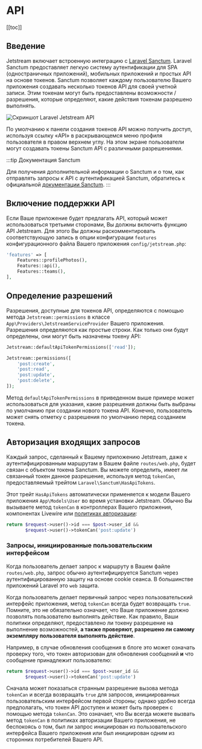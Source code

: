 # API

[[toc]]

## Введение

Jetstream включает встроенную интеграцию с [Laravel Sanctum](https://laravel.com/docs/sanctum). Laravel Sanctum предоставляет легкую систему аутентификации для SPA (одностраничных приложений), мобильных приложений и простых API на основе токенов. Sanctum позволяет каждому пользователю Вашего приложения создавать несколько токенов API для своей учетной записи. Этим токенам могут быть предоставлены возможности / разрешения, которые определяют, какие действия токенам разрешено выполнять.

![Скриншот Laravel Jetstream API](./../../assets/img/api.png)

По умолчанию к панели создания токенов API можно получить доступ, используя ссылку «API» в раскрывающемся меню профиля пользователя в правом верхнем углу. На этом экране пользователи могут создавать токены Sanctum API с различными разрешениями.

:::tip Документация Sanctum

Для получения дополнительной информации о Sanctum и о том, как отправлять запросы к API с аутентификацией Sanctum, обратитесь к официальной [документации Sanctum](https://laravel.com/docs/sanctum).
:::

## Включение поддержки API

Если Ваше приложение будет предлагать API, который может использоваться третьими сторонами, Вы должны включить функцию API Jetstream. Для этого Вы должны раскомментировать соответствующую запись в опции конфигурации `features` конфигурационного файла Вашего приложения `config/jetstream.php`:

```php
'features' => [
    Features::profilePhotos(),
    Features::api(),
    Features::teams(),
],
```

## Определение разрешений

Разрешения, доступные для токенов API, определяются с помощью метода `Jetstream::permissions` в классе `App\Providers\JetstreamServiceProvider` Вашего приложения. Разрешения определяются как простые строки. Как только они будут определены, они могут быть назначены токену API:

```php
Jetstream::defaultApiTokenPermissions(['read']);

Jetstream::permissions([
    'post:create',
    'post:read',
    'post:update',
    'post:delete',
]);
```

Метод `defaultApiTokenPermissions` в приведенном выше примере может использоваться для указания, какие разрешения должны быть выбраны по умолчанию при создании нового токена API. Конечно, пользователь может снять отметку с разрешения по умолчанию перед созданием токена.

## Авторизация входящих запросов

Каждый запрос, сделанный к Вашему приложению Jetstream, даже к аутентифицированным маршрутам в Вашем файле `routes/web.php`, будет связан с объектом токена Sanctum. Вы можете определить, имеет ли связанный токен данное разрешение, используя метод `tokenCan`, предоставляемый трейтом `Laravel\Sanctum\HasApiTokens`.

Этот трейт `HasApiTokens` автоматически применяется к модели Вашего приложения `App\Models\User` во время установки Jetstream. Обычно Вы вызываете метод `tokenCan` в контроллерах Вашего приложения, компонентах Livewire или [политиках авторизации](https://laravel.com/docs/authorization#creating-policies):

```php
return $request->user()->id === $post->user_id &&
       $request->user()->tokenCan('post:update')
```

### Запросы, инициированные пользовательским интерфейсом

Когда пользователь делает запрос к маршруту в Вашем файле `routes/web.php`, запрос обычно аутентифицируется Sanctum через аутентифицированную защиту на основе cookie сеанса. В большинстве приложений Laravel это `web` защита.

Когда пользователь делает первичный запрос через пользовательский интерфейс приложения, метод `tokenCan` всегда будет возвращать `true`. Помните, это не обязательно означает, что Ваше приложение должно позволять пользователю выполнять действие. Как правило, Ваши политики определяют, предоставлено ли токену разрешение на выполнение возможностей, **а также проверяют, разрешено ли самому экземпляру пользователя выполнять действие**.

Например, в случае обновления сообщения в блоге это может означать проверку того, что токен авторизован для обновления сообщений **и** что сообщение принадлежит пользователю:

```php
return $request->user()->id === $post->user_id &&
       $request->user()->tokenCan('post:update')
```

Сначала может показаться странным разрешение вызова метода `tokenCan` и всегда возвращать `true` для запросов, инициированных пользовательским интерфейсом первой стороны; однако удобно всегда предполагать, что токен API доступен и может быть проверен с помощью метода `tokenCan`. Это означает, что Вы всегда можете вызвать метод `tokenCan` в политиках авторизации Вашего приложения, не беспокоясь о том, был ли запрос инициирован из пользовательского интерфейса Вашего приложения или был инициирован одним из сторонних потребителей Вашего API.
